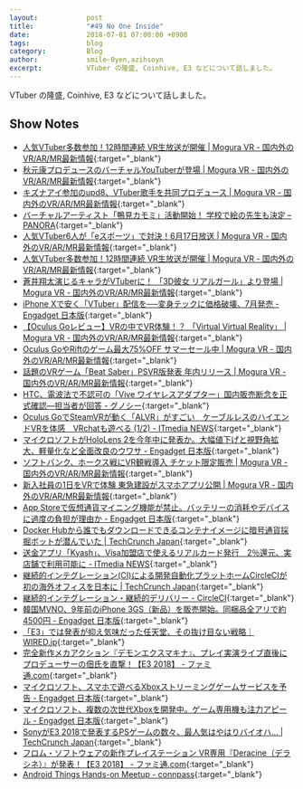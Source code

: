 ```yaml
---
layout:            post
title:             "#49 No One Inside"
date:              2018-07-01 07:00:00 +0900
tags:              blog
category:          Blog
author:            smile-0yen,azihsoyn
excerpt:           VTuber の隆盛, Coinhive, E3 などについて話しました。
---
```

VTuber の隆盛, Coinhive, E3 などについて話しました。

## Show Notes
- [人気VTuber多数参加！12時間連続 VR生放送が開催 \| Mogura VR \- 国内外のVR/AR/MR最新情報](https://www.moguravr.com/phi-matsuri/){:target="_blank"}
- [秋元康プロデュースのバーチャルYouTuberが登場 \| Mogura VR \- 国内外のVR/AR/MR最新情報](https://www.moguravr.com/fujimasakura-vtuber/){:target="_blank"}
- [キズナアイ参加のupd8、VTuber歌手を共同プロデュース \| Mogura VR \- 国内外のVR/AR/MR最新情報](https://www.moguravr.com/yuni-vtuber/){:target="_blank"}
- [バーチャルアーティスト「鴨見カモミ」活動開始！ 学校で絵の先生も決定 – PANORA](http://panora.tokyo/65102/){:target="_blank"}
- [人気VTuber6人が「eスポーツ」で対決！6月17日放送 \| Mogura VR \- 国内外のVR/AR/MR最新情報](https://www.moguravr.com/vtuber-e-sports/){:target="_blank"}
- [人気VTuber多数参加！12時間連続 VR生放送が開催 \| Mogura VR \- 国内外のVR/AR/MR最新情報](https://www.moguravr.com/phi-matsuri/){:target="_blank"}
- [蒼井翔太演じるキャラがVTuberに！ 「3D彼女 リアルガール」より登場 \| Mogura VR \- 国内外のVR/AR/MR最新情報](https://www.moguravr.com/3dkanojo-vtuber/){:target="_blank"}
- [iPhone Xで安く「VTuber」配信を──変身テックに価格破壊、7月発売 \- Engadget 日本版](https://japanese.engadget.com/2018/06/12/iphone-x-vtuber-7/){:target="_blank"}
- [【Oculus Goレビュー】VRの中でVR体験！？ 「Virtual Virtual Reality」 \| Mogura VR \- 国内外のVR/AR/MR最新情報](https://www.moguravr.com/virtual-virtual-reality/){:target="_blank"}
- [Oculus GoやRiftのゲーム最大75%OFF サマーセール中 \| Mogura VR \- 国内外のVR/AR/MR最新情報](https://www.moguravr.com/oculus-summer-sale/){:target="_blank"}
- [話題のVRゲーム「Beat Saber」PSVR版発表 年内リリース \| Mogura VR \- 国内外のVR/AR/MR最新情報](https://www.moguravr.com/psvr-beat-saber/){:target="_blank"}
- [HTC、電波法で不認可の「Vive ワイヤレスアダプター」国内販売断念を正式確認―担当者が回答 \- グノシー](https://gunosy.com/articles/af484){:target="_blank"}
- [Oculus GoでSteamVRが動く「ALVR」がすごい　ケーブルレスのハイエンドVRを体感　VRchatも遊べる \(1/2\) \- ITmedia NEWS](http://www.itmedia.co.jp/news/articles/1806/15/news071.html){:target="_blank"}
- [マイクロソフトがHoloLens 2を今年中に発表か。大幅値下げと視野角拡大、軽量化など全面改良のウワサ \- Engadget 日本版](https://japanese.engadget.com/2018/06/14/hololens-2/){:target="_blank"}
- [ソフトバンク、ホークス戦にVR観戦導入 チケット限定販売 \| Mogura VR \- 国内外のVR/AR/MR最新情報](https://www.moguravr.com/softbank-hawks-vr-2/){:target="_blank"}
- [新入社員の1日をVRで体験 東急建設がスマホアプリ公開 \| Mogura VR \- 国内外のVR/AR/MR最新情報](https://www.moguravr.com/tokyu-cnst-vr-app/){:target="_blank"}
- [App Storeで仮想通貨マイニング機能が禁止。バッテリーの消耗やデバイスに過度の負担が理由か \- Engadget 日本版](https://japanese.engadget.com/2018/06/12/app-store/){:target="_blank"}
- [Docker Hubから誰でもダウンロードできるコンテナイメージに暗号通貨採掘ボットが潜んでいた \| TechCrunch Japan](https://jp.techcrunch.com/2018/06/16/2018-06-15-tainted-crypto-mining-containers-pulled-from-docker-hub/?guccounter=1){:target="_blank"}
- [送金アプリ「Kyash」、Visa加盟店で使えるリアルカード発行　2％還元、実店舗で利用可能に \- ITmedia NEWS](http://www.itmedia.co.jp/news/articles/1806/07/news103.html){:target="_blank"}
- [継続的インテグレーション\(CI\)による開発自動化プラットホームCircleCIが初の海外オフィスを日本に \| TechCrunch Japan](https://jp.techcrunch.com/2018/06/12/2018-06-11-circleci-japan/?guccounter=1){:target="_blank"}
- [継続的インテグレーション・継続的デリバリー \- CircleCI](https://circleci.jp/){:target="_blank"}
- [韓国MVNO、9年前のiPhone 3GS（新品）を販売開始。同梱品全アリで約4500円 \- Engadget 日本版](https://japanese.engadget.com/2018/06/15/mvno-9-iphone-3gs-4500/){:target="_blank"}
- [「E3」では発表が抑え気味だった任天堂、その抜け目ない戦略｜WIRED\.jp](https://wired.jp/2018/06/15/e3-2018-nintendo-direct/){:target="_blank"}
- [完全新作メカアクション『デモンエクスマキナ』、プレイ実演ライブ直後にプロデューサーの佃氏を直撃！【E3 2018】 \- ファミ通\.com](https://www.famitsu.com/news/201806/15159210.html){:target="_blank"}
- [マイクロソフト、スマホで遊べるXboxストリーミングゲームサービスを予告 \- Engadget 日本版](https://japanese.engadget.com/2018/06/10/xboxstream/){:target="_blank"}
- [マイクロソフト、複数の次世代Xboxを開発中。ゲーム専用機も注力アピール \- Engadget 日本版](https://japanese.engadget.com/2018/06/11/xbox/){:target="_blank"}
- [SonyがE3 2018で発表するPSゲームの数々、最人気はやはりバイオハ… \| TechCrunch Japan](https://jp.techcrunch.com/2018/06/12/2018-06-11-heres-what-sony-announced-at-e3-2018/){:target="_blank"}
- [フロム・ソフトウェアの新作プレイステーション VR専用『Deracine（デラシネ）』が発表！【E3 2018】 \- ファミ通\.com](https://www.famitsu.com/news/201806/12158930.html){:target="_blank"}
- [Android Things Hands\-on Meetup \- connpass](https://connpass.com/event/88499/){:target="_blank"}

